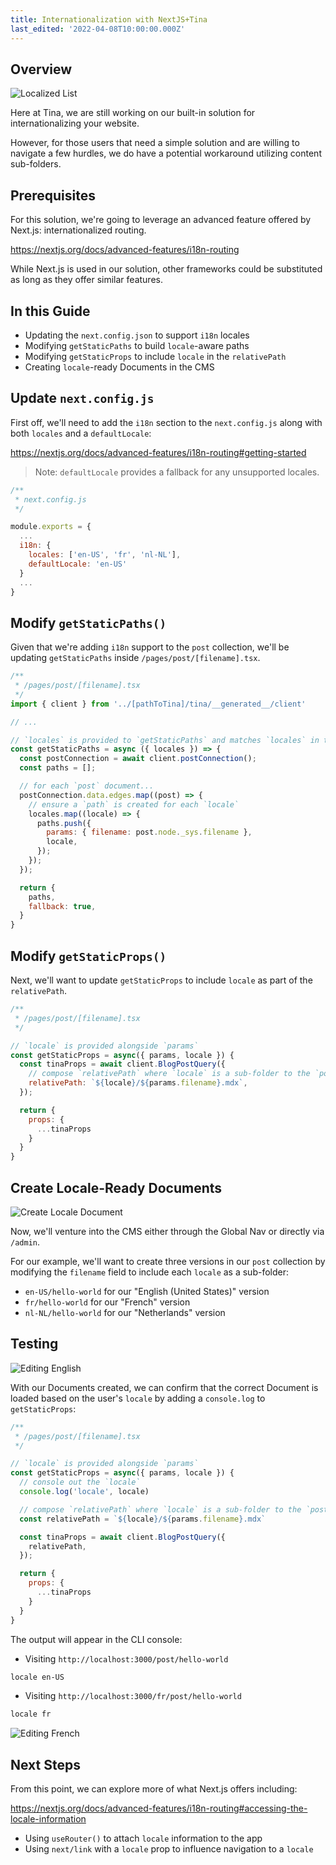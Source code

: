 ```yaml
---
title: Internationalization with NextJS+Tina
last_edited: '2022-04-08T10:00:00.000Z'
---
```


## Overview

![Localized List](https://res.cloudinary.com/forestry-demo/image/upload/v1694005020/tina-io/docs/i18n/lang-folders.png)

Here at Tina, we are still working on our built-in solution for internationalizing your website.

However, for those users that need a simple solution and are willing to navigate a few hurdles, we do have a potential workaround utilizing content sub-folders.

## Prerequisites

For this solution, we're going to leverage an advanced feature offered by Next.js: internationalized routing.

https://nextjs.org/docs/advanced-features/i18n-routing

While Next.js is used in our solution, other frameworks could be substituted as long as they offer similar features.

## In this Guide

- Updating the `next.config.json` to support `i18n` locales
- Modifying `getStaticPaths` to build `locale`-aware paths
- Modifying `getStaticProps` to include `locale` in the `relativePath`
- Creating `locale`-ready Documents in the CMS

## Update `next.config.js`

First off, we'll need to add the `i18n` section to the `next.config.js` along with both `locales` and a `defaultLocale`:

https://nextjs.org/docs/advanced-features/i18n-routing#getting-started

> Note: `defaultLocale` provides a fallback for any unsupported locales.

```js
/**
 * next.config.js
 */

module.exports = {
  ...
  i18n: {
    locales: ['en-US', 'fr', 'nl-NL'],
    defaultLocale: 'en-US'
  }
  ...
}
```

## Modify `getStaticPaths()`

Given that we're adding `i18n` support to the `post` collection, we'll be updating `getStaticPaths` inside `/pages/post/[filename].tsx`.

```js
/**
 * /pages/post/[filename].tsx
 */
import { client } from '../[pathToTina]/tina/__generated__/client'

// ...

// `locales` is provided to `getStaticPaths` and matches `locales` in the `config`
const getStaticPaths = async ({ locales }) => {
  const postConnection = await client.postConnection();
  const paths = [];

  // for each `post` document...
  postConnection.data.edges.map((post) => {
    // ensure a `path` is created for each `locale`
    locales.map((locale) => {
      paths.push({
        params: { filename: post.node._sys.filename },
        locale,
      });
    });
  });

  return {
    paths,
    fallback: true,
  }
}
```

## Modify `getStaticProps()`

Next, we'll want to update `getStaticProps` to include `locale` as part of the `relativePath`.

```js
/**
 * /pages/post/[filename].tsx
 */

// `locale` is provided alongside `params`
const getStaticProps = async({ params, locale }) {
  const tinaProps = await client.BlogPostQuery({
    // compose `relativePath` where `locale` is a sub-folder to the `post`
    relativePath: `${locale}/${params.filename}.mdx`,
  });

  return {
    props: {
      ...tinaProps
    }
  }
}
```

## Create Locale-Ready Documents

![Create Locale Document](https://res.cloudinary.com/forestry-demo/image/upload/v1649448138/tina-io/docs/i18n/subfolder-create-new.png)

Now, we'll venture into the CMS either through the Global Nav or directly via `/admin`.

For our example, we'll want to create three versions in our `post` collection by modifying the `filename` field to include each `locale` as a sub-folder:

- `en-US/hello-world` for our "English (United States)" version
- `fr/hello-world` for our "French" version
- `nl-NL/hello-world` for our "Netherlands" version

## Testing

![Editing English](https://res.cloudinary.com/forestry-demo/image/upload/v1649448526/tina-io/docs/i18n/subfolder-edit-en.png)

With our Documents created, we can confirm that the correct Document is loaded based on the user's `locale` by adding a `console.log` to `getStaticProps`:

```js
/**
 * /pages/post/[filename].tsx
 */

// `locale` is provided alongside `params`
const getStaticProps = async({ params, locale }) {
  // console out the `locale`
  console.log('locale', locale)

  // compose `relativePath` where `locale` is a sub-folder to the `post`
  const relativePath = `${locale}/${params.filename}.mdx`

  const tinaProps = await client.BlogPostQuery({
    relativePath,
  });

  return {
    props: {
      ...tinaProps
    }
  }
}
```

The output will appear in the CLI console:

- Visiting `http://localhost:3000/post/hello-world`

```bash
locale en-US
```

- Visiting `http://localhost:3000/fr/post/hello-world`

```bash
locale fr
```

![Editing French](https://res.cloudinary.com/forestry-demo/image/upload/v1649448481/tina-io/docs/i18n/subfolder-edit-fr.png)

## Next Steps

From this point, we can explore more of what Next.js offers including:

https://nextjs.org/docs/advanced-features/i18n-routing#accessing-the-locale-information

- Using `useRouter()` to attach `locale` information to the app
- Using `next/link` with a `locale` prop to influence navigation to a `locale`
